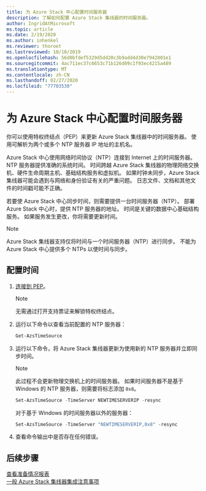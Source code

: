 ```yaml
---
title: 为 Azure Stack 中心配置时间服务器
description: 了解如何配置 Azure Stack 集线器的时间服务器。
author: IngridAtMicrosoft
ms.topic: article
ms.date: 2/19/2020
ms.author: inhenkel
ms.reviewer: thoroet
ms.lastreviewed: 10/10/2019
ms.openlocfilehash: 56d0bfdef5329d5dd20c3b9add4d30e7942801e1
ms.sourcegitcommit: 4ac711ec37c6653c71b126d09c1f93ec4215a489
ms.translationtype: MT
ms.contentlocale: zh-CN
ms.lasthandoff: 02/27/2020
ms.locfileid: "77703530"
---
```

# <a name="configure-the-time-server-for-azure-stack-hub"></a>为 Azure Stack 中心配置时间服务器

你可以使用特权终结点（PEP）来更新 Azure Stack 集线器中的时间服务器。 使用可解析为两个或多个 NTP 服务器 IP 地址的主机名。

Azure Stack 中心使用网络时间协议（NTP）连接到 Internet 上的时间服务器。 NTP 服务器提供准确的系统时间。 时间跨越 Azure Stack 集线器的物理网络交换机、硬件生命周期主机、基础结构服务和虚拟机。 如果时钟未同步，Azure Stack 集线器可能会遇到与网络和身份验证有关的严重问题。 日志文件、文档和其他文件的时间戳可能不正确。

若要使 Azure Stack 中心同步时间，则需要提供一台时间服务器（NTP）。 部署 Azure Stack 中心时，提供 NTP 服务器的地址。 时间是关键的数据中心基础结构服务。 如果服务发生更改，你将需要更新时间。

> [!NOTE]
> Azure Stack 集线器支持仅将时间与一个时间服务器（NTP）进行同步。 不能为 Azure Stack 中心提供多个 NTPs 以使时间与同步。

## <a name="configure-time"></a>配置时间

1. [连接到 PEP](azure-stack-privileged-endpoint.md)。 
    > [!Note]  
    > 无需通过打开支持票证来解锁特权终结点。

2. 运行以下命令以查看当前配置的 NTP 服务器：

    ```PowerShell
    Get-AzsTimeSource
    ```

3. 运行以下命令，将 Azure Stack 集线器更新为使用新的 NTP 服务器并立即同步时间。

    > [!Note]  
    > 此过程不会更新物理交换机上的时间服务器。 如果时间服务器不是基于 Windows 的 NTP 服务器，则需要将标志添加 `0x8`。

    ```PowerShell
    Set-AzsTimeSource -TimeServer NEWTIMESERVERIP -resync
    ```

    对于基于 Windows 的时间服务器以外的服务器：

    ```PowerShell
    Set-AzsTimeSource -TimeServer "NEWTIMESERVERIP,0x8" -resync
    ```

4. 查看命令输出中是否存在任何错误。


## <a name="next-steps"></a>后续步骤

[查看准备情况报表](azure-stack-validation-report.md)  
[一般 Azure Stack 集线器集成注意事项](azure-stack-datacenter-integration.md)  
